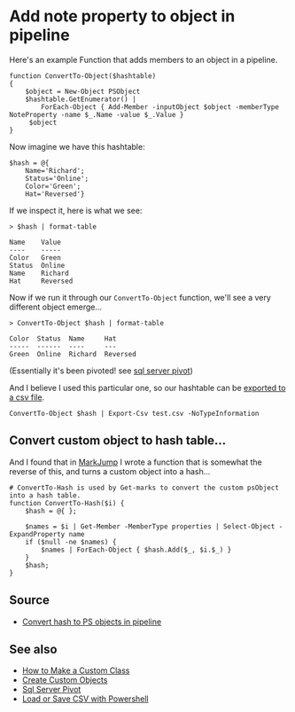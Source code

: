 ﻿# Add note property to object in pipeline

Here's an example Function that adds members to an object in a pipeline.

	function ConvertTo-Object($hashtable)
	{
		$object = New-Object PSObject
		$hashtable.GetEnumerator() |
			ForEach-Object { Add-Member -inputObject $object -memberType NoteProperty -name $_.Name -value $_.Value }
		 $object
	}

Now imagine we have this hashtable:

	$hash = @{
		Name='Richard';
		Status='Online';
		Color='Green';
		Hat='Reversed'}

If we inspect it, here is what we see:

	> $hash | format-table

	Name    Value
	----    -----
	Color   Green
	Status  Online
	Name    Richard
	Hat     Reversed

Now if we run it through our `ConvertTo-Object` function, we'll see a very different object emerge...

	> ConvertTo-Object $hash | format-table

	Color  Status  Name     Hat
	-----  ------  ----     ---
	Green  Online  Richard  Reversed

(Essentially it's been pivoted! see [sql server pivot](../sql_server/pivot.md))

And I believe I used this particular one, so our hashtable can be [exported to a csv file](load_save_csv.md).

	ConvertTo-Object $hash | Export-Csv test.csv -NoTypeInformation


## Convert custom object to hash table...


And I found that in [MarkJump](https://github.com/secretGeek/markjump) I wrote a function that is somewhat the reverse of this, and turns a custom object into a hash...


	# ConvertTo-Hash is used by Get-marks to convert the custom psObject into a hash table.
	function ConvertTo-Hash($i) {
		$hash = @{ };

		$names = $i | Get-Member -MemberType properties | Select-Object -ExpandProperty name
		if ($null -ne $names) {
			$names | ForEach-Object { $hash.Add($_, $i.$_) }
		}
		$hash;
	}

## Source

- [Convert hash to PS objects in pipeline](https://community.idera.com/database-tools/powershell/ask_the_experts/f/learn_powershell_from_don_jones-24/2824/exporting-key-value-pair-using-export-csv-cmdlet)


## See also

- [How to Make a Custom Class](how_to_make_a_custom_class.md)
- [Create Custom Objects](custom_objects.md)
- [Sql Server Pivot](../sql_server/pivot.md)
- [Load or Save CSV with Powershell](load_save_csv.md)